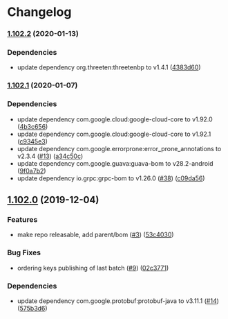 # Changelog

### [1.102.2](https://www.github.com/googleapis/java-pubsub/compare/v1.102.1...v1.102.2) (2020-01-13)


### Dependencies

* update dependency org.threeten:threetenbp to v1.4.1 ([4383d60](https://www.github.com/googleapis/java-pubsub/commit/4383d6064d8a3ef8d0dd9bc8c65e09b48d6f53dc))

### [1.102.1](https://www.github.com/googleapis/java-pubsub/compare/v1.102.0...v1.102.1) (2020-01-07)


### Dependencies

* update dependency com.google.cloud:google-cloud-core to v1.92.0 ([4b3c656](https://www.github.com/googleapis/java-pubsub/commit/4b3c656fbc50d5703bf830e2307fa6ba9cbe31cb))
* update dependency com.google.cloud:google-cloud-core to v1.92.1 ([c9345e3](https://www.github.com/googleapis/java-pubsub/commit/c9345e3178d26e2f8872c3cc5173e4cb9fa61675))
* update dependency com.google.errorprone:error_prone_annotations to v2.3.4 ([#13](https://www.github.com/googleapis/java-pubsub/issues/13)) ([a34c50c](https://www.github.com/googleapis/java-pubsub/commit/a34c50c28c0907129f5eb6bf1380b202eabd8c07))
* update dependency com.google.guava:guava-bom to v28.2-android ([9f0a7b2](https://www.github.com/googleapis/java-pubsub/commit/9f0a7b2c390546321393c5ef0ea972167dac5049))
* update dependency io.grpc:grpc-bom to v1.26.0 ([#38](https://www.github.com/googleapis/java-pubsub/issues/38)) ([c09da56](https://www.github.com/googleapis/java-pubsub/commit/c09da568fffde6256a20be5ff77e98d7a0ba044f))

## [1.102.0](https://www.github.com/googleapis/java-pubsub/compare/1.101.0...v1.102.0) (2019-12-04)


### Features

* make repo releasable, add parent/bom ([#3](https://www.github.com/googleapis/java-pubsub/issues/3)) ([53c4030](https://www.github.com/googleapis/java-pubsub/commit/53c403008f891b79438a8b797156a473e47af5d6))


### Bug Fixes

* ordering keys publishing of last batch ([#9](https://www.github.com/googleapis/java-pubsub/issues/9)) ([02c3771](https://www.github.com/googleapis/java-pubsub/commit/02c3771846bec09c93441c490c7928090a8dd71e))


### Dependencies

* update dependency com.google.protobuf:protobuf-java to v3.11.1 ([#14](https://www.github.com/googleapis/java-pubsub/issues/14)) ([575b3d6](https://www.github.com/googleapis/java-pubsub/commit/575b3d624423d61b6475a86e019246d77f9957fe))
